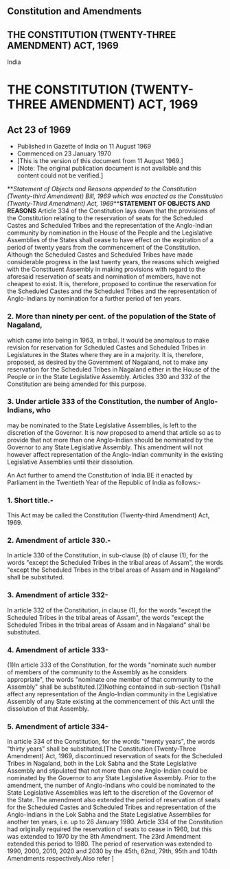 ## Constitution and Amendments

## THE CONSTITUTION (TWENTY-THREE AMENDMENT) ACT, 1969

India

# THE CONSTITUTION (TWENTY-THREE AMENDMENT) ACT, 1969

## Act 23 of 1969

  * Published in Gazette of India on 11 August 1969 
  * Commenced on 23 January 1970 
  * [This is the version of this document from 11 August 1969.] 
  * [Note: The original publication document is not available and this content could not be verified.] 

**_Statement of Objects and Reasons appended to the Constitution (Twenty-third
Amendment) Bill, 1969 which was enacted as the Constitution (Twenty-Third
Amendment) Act, 1969_****STATEMENT OF OBJECTS AND REASONS** Article 334 of the
Constitution lays down that the provisions of the Constitution relating to the
reservation of seats for the Scheduled Castes and Scheduled Tribes and the
representation of the Anglo-Indian community by nomination in the House of the
People and the Legislative Assemblies of the States shall cease to have effect
on the expiration of a period of twenty years from the commencement of the
Constitution. Although the Scheduled Castes and Scheduled Tribes have made
considerable progress in the last twenty years, the reasons which weighed with
the Constituent Assembly in making provisions with regard to the aforesaid
reservation of seats and nomination of members, have not cheapest to exist. It
is, therefore, proposed to continue the reservation for the Scheduled Castes
and the Scheduled Tribes and the representation of Anglo-Indians by nomination
for a further period of ten years.

### 2. More than ninety per cent. of the population of the State of Nagaland,
which came into being in 1963, in tribal. It would be anomalous to make
revision for reservation for Scheduled Castes and Scheduled Tribes in
Legislatures in the States where they are in a majority. It is, therefore,
proposed, as desired by the Government of Nagaland, not to make any
reservation for the Scheduled Tribes in Nagaland either in the House of the
People or in the State Legislative Assembly. Articles 330 and 332 of the
Constitution are being amended for this purpose.

### 3. Under article 333 of the Constitution, the number of Anglo-Indians, who
may be nominated to the State Legislative Assemblies, is left to the
discretion of the Governor. It is now proposed to amend that article so as to
provide that not more than one Anglo-Indian should be nominated by the
Governor to any State Legislative Assembly. This amendment will not however
affect representation of the Anglo-Indian community in the existing
Legislative Assemblies until their dissolution.

An Act further to amend the Constitution of India.BE it enacted by Parliament
in the Twentieth Year of the Republic of India as follows:-

### 1. Short title.-

This Act may be called the Constitution (Twenty-third Amendment) Act, 1969.

### 2\. Amendment of article 330.-

In article 330 of the Constitution, in sub-clause (b) of clause (1), for the
words "except the Scheduled Tribes in the tribal areas of Assam", the words
"except the Scheduled Tribes in the tribal areas of Assam and in Nagaland"
shall be substituted.

### 3\. Amendment of article 332-

In article 332 of the Constitution, in clause (1), for the words "except the
Scheduled Tribes in the tribal areas of Assam", the words "except the
Scheduled Tribes in the tribal areas of Assam and in Nagaland" shall be
substituted.

### 4. Amendment of article 333-

(1)In article 333 of the Constitution, for the words "nominate such number of
members of the community to the Assembly as he considers appropriate", the
words "nominate one member of that community to the Assembly" shall be
substituted.(2)Nothing contained in sub-section (1)shall affect any
representation of the Anglo-Indian community in the Legislative Assembly of
any State existing at the commencement of this Act until the dissolution of
that Assembly.

### 5. Amendment of article 334-

In article 334 of the Constitution, for the words "twenty years", the words
"thirty years" shall be substituted.[The Constitution (Twenty-Three Amendment)
Act, 1969, discontinued reservation of seats for the Scheduled Tribes in
Nagaland, both in the Lok Sabha and the State Legislative Assembly and
stipulated that not more than one Anglo-Indian could be nominated by the
Governor to any State Legislative Assembly. Prior to the amendment, the number
of Anglo-Indians who could be nominated to the State Legislative Assemblies
was left to the discretion of the Governor of the State. The amendment also
extended the period of reservation of seats for the Scheduled Castes and
Scheduled Tribes and representation of the Anglo-Indians in the Lok Sabha and
the State Legislative Assemblies for another ten years, i.e. up to 26 January
1980. Article 334 of the Constitution had originally required the reservation
of seats to cease in 1960, but this was extended to 1970 by the 8th Amendment.
The 23rd Amendment extended this period to 1980. The period of reservation was
extended to 1990, 2000, 2010, 2020 and 2030 by the 45th, 62nd, 79th, 95th and
104th Amendments respectively.Also refer ]

